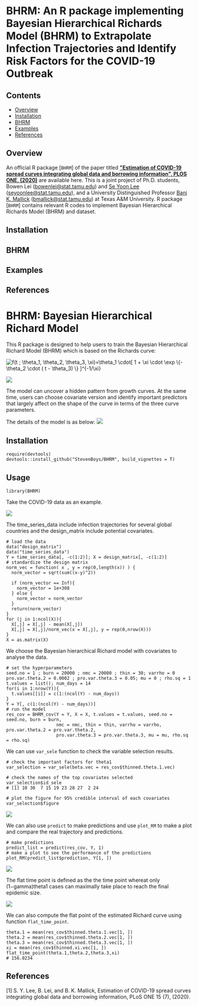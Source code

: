 # BHRM: An R package implementing Bayesian Hierarchical Richards Model (BHRM) to Extrapolate Infection Trajectories and Identify Risk Factors for the COVID-19 Outbreak

## Contents
* [Overview](#overview)
* [Installation](#installation)
* [BHRM](#bhrm)
* [Examples](#examples)
* [References](#References)

## Overview
An official R package [`BHRM`] of the paper titled  **["Estimation of COVID-19 spread curves integrating global data and borrowing information", PLOS ONE, (2020)](https://journals.plos.org/plosone/article?id=10.1371/journal.pone.0236860)** are available here. This is a joint project of Ph.D. students, Bowen Lei (bowenlei@stat.tamu.edu) and [Se Yoon Lee](https://sites.google.com/view/seyoonlee) (seyoonlee@stat.tamu.edu), and a University Distinguished Professor [Bani K. Mallick](https://www.stat.tamu.edu/~bmallick/) (bmallick@stat.tamu.edu) at Texas A&M University. R package [`BHRM`] contains relevant R codes to implement Bayesian Hierarchical Richards Model (BHRM) and dataset.

## Installation
## BHRM
## Examples
## References

# BHRM: Bayesian Hierarchical Richard Model

This R package is designed to help users to train the Bayesian Hierarchical Richard Model (BHRM) which is based on the Richards curve:

<img src="https://latex.codecogs.com/gif.latex?f(t&space;;&space;\theta_1,&space;\theta_2,&space;\theta_3,&space;\xi)=\theta_1&space;\cdot[&space;1&space;&plus;&space;\xi&space;\cdot&space;\exp&space;\{-\theta_2&space;\cdot&space;(&space;t&space;-&space;\theta_3)&space;\}&space;]^{-1/\xi}" title="f(t ; \theta_1, \theta_2, \theta_3, \xi)=\theta_1 \cdot[ 1 + \xi \cdot \exp \{-\theta_2 \cdot ( t - \theta_3) \} ]^{-1/\xi}" />

![](https://github.com/StevenBoys/BHRM/blob/main/Image/Richard_f.png?raw=true)

The model can uncover a hidden pattern from growth curves. At the same time, users can choose covariate version and identify important predictors that largely affect on the shape of the curve in terms of the three curve parameters.

The details of the model is as below:
![](https://github.com/StevenBoys/BHRM/blob/main/Image/BHRM_formula.png?raw=true)

## Installation

```
require(devtools)
devtools::install_github("StevenBoys/BHRM", build_vignettes = T)
```

## Usage

```
library(BHRM)
```

Take the COVID-19 data as an example. 

![](https://github.com/StevenBoys/BHRM/blob/main/Image/infect_COVID-19.png?raw=true)

The time_series_data include infection trajectories for several global countries and the design_matrix include potential covariates. 
```
# load the data
data("design_matrix")
data("time_series_data")
Y = time_series_data[, -c(1:2)]; X = design_matrix[, -c(1:2)]
# standardize the design matrix
norm_vec = function( x , y = rep(0,length(x)) ) {
  norm_vector = sqrt(sum((x-y)^2))
  
  if (norm_vector == Inf){
    norm_vector = 1e+308
  } else {
    norm_vector = norm_vector
  } 
  return(norm_vector)
}
for (j in 1:ncol(X)){
  X[,j] = X[,j] - mean(X[,j])
  X[,j] = X[,j]/norm_vec(x = X[,j], y = rep(0,nrow(X)))
}
X = as.matrix(X)
```

We choose the Bayesian hierarchical Richard model with covariates to analyse the data.
```
# set the hyperparameters
seed.no = 1 ; burn = 20000 ; nmc = 20000 ; thin = 30; varrho = 0
pro.var.theta.2 = 0.0002 ; pro.var.theta.3 = 0.05; mu = 0 ; rho.sq = 1
t.values = list(); num_days = 14
for(i in 1:nrow(Y)){
  t.values[[i]] = c(1:(ncol(Y) - num_days))
}
Y = Y[, c(1:(ncol(Y) - num_days))]
# run the model
res_cov = BHRM_cov(Y = Y, X = X, t.values = t.values, seed.no = seed.no, burn = burn,   
                   nmc = nmc, thin = thin, varrho = varrho, pro.var.theta.2 = pro.var.theta.2, 
                   pro.var.theta.3 = pro.var.theta.3, mu = mu, rho.sq = rho.sq)  
```

We can use `var_sele` function to check the variable selection results.
```
# check the important factors for theta1
var_selection = var_sele(beta.vec = res_cov$thinned.theta.1.vec)

# check the names of the top covariates selected
var_selection$id_sele
# [1] 10 30  7 15 19 23 28 27  2 24

# plot the figure for 95% credible interval of each covariates
var_selection$figure
```

![](https://github.com/StevenBoys/BHRM/blob/main/Image/var_sele.png?raw=true)

We can also use `predict` to make predictions and use `plot_RM` to make a plot and compare the real trajectory and predictions.
```
# make predictions
predict_list = predict(res_cov, Y, 1)
# make a plot to see the performance of the predictions
plot_RM(predict_list$prediction, Y[1, ])
```

![](https://github.com/StevenBoys/BHRM/blob/main/Image/prediction.png?raw=true)

The flat time point is defined as the the time point whereat only (1−gamma)theta1 cases can maximally take place to reach the final epidemic size.

![](https://github.com/StevenBoys/BHRM/blob/main/Image/flat_time_point.png?raw=true)

We can also compute the flat point of the estimated Richard curve using function `flat_time_point`.
```
theta.1 = mean(res_cov$thinned.theta.1.vec[1, ])
theta.2 = mean(res_cov$thinned.theta.2.vec[1, ])
theta.3 = mean(res_cov$thinned.theta.3.vec[1, ])
xi = mean(res_cov$thinned.xi.vec[1, ])
flat_time_point(theta.1,theta.2,theta.3,xi)
# 156.0234
```

## References

[1] S. Y. Lee, B. Lei, and B. K. Mallick, Estimation of COVID-19 spread curves integrating global data and borrowing information, PLoS ONE 15 (7), (2020).
